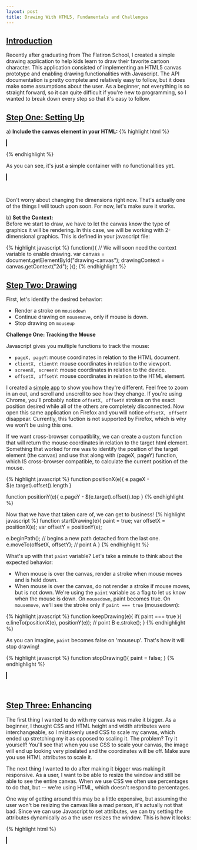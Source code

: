 ```yaml
---
layout: post
title: Drawing With HTML5, Fundamentals and Challenges
---
```


Introduction
----
Recently after graduating from The Flatiron School, I created a simple drawing application to help kids learn to draw their favorite cartoon character.  This application consisted of implementing an HTML5 canvas prototype and enabling drawing functionalities with Javascript.  The API documentation is pretty complete and relatively easy to follow, but it does make some assumptions about the user.  As a beginner, not everything is so straight forward, so it can quite difficult if you're new to programming, so I wanted to break down every step so that it's easy to follow.

Step One: Setting Up 
----
a) __Include the canvas element in your HTML:__
{% highlight html %}
<!--the canvas element is simply a container
for rendering graphics
Note: it has a transparent border, so giving it
a colored border may be a good idea for this 
exercise. -->

<style>
  canvas {
    border: 1px solid black;
  }
</style>

<canvas id="drawing-canvas"></canvas>
<!-- it's important to give it an id since it is what
we will be using later on as an identifier.<br> -->
{% endhighlight %}

As you can see, it's just a simple container with no functionalities yet.

<style>

  canvas {
    border: 1px solid black;
  }
</style>

<canvas id="drawing-canvas"></canvas>

</br>

Don't worry about changing the dimensions right now.  That's actually one of the things I will touch upon soon.  For now, let's make sure it works. </br>

b) <strong>Set the Context:</strong>
</br>
Before we start to draw, we have to let the canvas know the type of graphics it will be rendering.  In this case, we will be working with 2-dimensional graphics.  This is defined in your javascript file:

{% highlight javascript %}
function(){
  // We will soon need the context variable to enable drawing.
  var canvas = document.getElementById("drawing-canvas");
  drawingContext = canvas.getContext("2d"); 
}();
{% endhighlight %}

<h2>Step Two: Drawing</h2>

First, let's identify the desired behavior:

- Render a stroke on <code class='inline-code'>mousedown</code>
- Continue drawing on <code class='inline-code'>mousemove</code>, only if mouse is down.
- Stop drawing on <code class='inline-code'>mouseup</code>

__Challenge One: Tracking the Mouse__

Javascript gives you multiple functions to track the mouse:

  - <code class='inline-code'>pageX, pageY</code>: mouse coordinates in relation to the HTML document. 
  - <code class='inline-code'>clientX, clientY</code>: mouse coordinates in relation to the viewport.
  - <code class='inline-code'>screenX, screenY</code>: mouse coordinates in relation to the device.
  - <code class='inline-code'>offsetX, offsetY</code>: mouse coordinates in relation to the HTML element. 

I created a [simple app](https://github.com/jmsardina/html5-canvas-demo) to show you how they're different.  Feel free to zoom in an out, and scroll and unscroll to see how they change.  If you're using Chrome, you'll probably notice  <code class='inline-code'>offsetX, offsetY</code> strokes on the exact position desired while all of the others are completely disconnected.  Now open this same application on Firefox and you will notice <code class='inline-code'>offsetX, offsetY</code> disappear.  Currently, this fuction is not supported by Firefox, which is why we won't be using this one.

If we want cross-browser compatiblity, we can create a custom function that will return the mouse coordinates in relation to the target html element.  Something that worked for me was to identify the position of the target element (the canvas) and use that along with (pageX, pageY) function, which IS cross-browser compatible, to calculate the current position of the mouse. 

{% highlight javascript %}
function positionX(e){
  e.pageX - $(e.target).offset().length 
}

function positionY(e){
  e.pageY - $(e.target).offset().top
}
{% endhighlight %}

Now that we have that taken care of, we can get to business!
{% highlight javascript %}
function startDrawing(e){
  paint = true;
  var offsetX = positionX(e);
  var offsetY = positionY(e);

  e.beginPath(); // begins a new path detached from the last one.
  e.moveTo(offsetX, offsetY); // point A
}
{% endhighlight %}

What's up with that <code class='inline-code'>paint</code> variable? Let's take a minute to think about the expected behavior:
* When mouse is over the canvas, render a stroke when mouse moves and is held down.
* When mouse is over the canvas, do not render a stroke if mouse moves, but is not down.
We're using the <code class='inline-code'>paint</code> variable as a flag to let us know when the mouse is down.  On <code class='inline-code'>mousedown</code>, paint becomes true.  On <code class='inline-code'>mousemove</code>, we'll see the stroke only if <code class='inline-code'>paint === true</code> (mousedown):

{% highlight javascript %}
function keepDrawing(e){
  if( paint === true ){
    e.lineTo(positionX(e), positionY(e)); // point B
    e.stroke();
}
{% endhighlight %}

As you can imagine, <code class='inline-code'>paint</code> becomes false on 'mouseup'. That's how it will stop drawing!

{% highlight javascript %}
function stopDrawing(){
  paint = false;
}
{% endhighlight %}

<style>
  canvas {
    border: 1px solid black;
  }
</style>

<canvas id="demo-canvas"></canvas>

<script>
	(function(){
		var canvas = document.getElementById('demo-canvas');
		var context = canvas.getContext('2d');
		var paint = false;

		canvas.addEventListener('mousedown', startDrawing);
		canvas.addEventListener('mousemove', keepDrawing);
		canvas.addEventListener('mouseup', stopDrawing);

		function startDrawing(e){
		  paint = true;
	  	offsetX = e.pageX - canvas.offsetLeft;
	  	offsetY = e.pageY - canvas.offsetTop;

		  context.beginPath(); // begins a new path detached from the last one.
		  context.moveTo(offsetX, offsetY); // point A
		}

		function keepDrawing(e){
		  if( paint === true ){
	  	  offsetX = e.pageX - canvas.offsetLeft;
		  	offsetY = e.pageY - canvas.offsetTop;
		    
		    context.lineTo(offsetX, offsetY); // point B
		    context.stroke();
			}
		}

		function stopDrawing(){
		  paint = false;
		}
	})();
</script>

<br>

<h2>Step Three: Enhancing</h2>

The first thing I wanted to do with my canvas was make it bigger.  As a beginner, I thought CSS and HTML height and width attributes were interchangeable, so I mistakenly used CSS to scale my canvas, which ended up stretching my it as opposed to scaling it.  The problem? Try it yourself!  You'll see that when you use CSS to scale your canvas, the image will end up looking very pixelated and the coordinates will be off.  Make sure you use HTML attributes to scale it. 

The next thing I wanted to do after making it bigger was making it responsive.  As a user, I want to be able to resize the window and still be able to see the entire canvas.  When we use CSS we often use percentages to do that, but -- we're using HTML, which doesn't respond to percentages.

One way of getting around this may be a little expensive, but assuming the user won't be resizing the canvas like a mad person, it's actually not that bad. Since we can use Javascript to set attributes, we can try setting the attributes dynamically as a the user resizes the window.  This is how it looks:

{% highlight html %}
<div class="canvas-container">
  <canvas id="demo-canvas"></canvas>
</div>
{% endhighlight %}

{% highlight css %}
.canvas-container {
  height: 80%;
  width:  80%;
} 
{% endhighlight %}

{% highlight javascript %}
$(window).on('resize', resizeCanvas);

function resizeCanvas(){
  $('#drawing-canvas').attr('height', $('.canvas-container').height());
  $('#drawing-canvas').attr('width', $('.canvas-container').width());
}
{% endhighlight %}

Try resizing the window now.  Notice how the canvas resizes as well.  Here I'm only resetting the width of the canvas.
<style>
  canvas {
    border: 1px solid black;
  }

  .canvas-container {
	  height: 80%;
	  width:  80%;
	} 
</style>

<div id="canvas-container">
	<canvas id="scale-canvas"></canvas>
</div>

<script>
	(function(){
		var canvas = document.getElementById('scale-canvas');
		var context = canvas.getContext('2d');
		var paint = false;

		canvas.addEventListener('mousedown', startDrawing);
		canvas.addEventListener('mousemove', keepDrawing);
		canvas.addEventListener('mouseup', stopDrawing);
		window.addEventListener('resize', resizeCanvas);

		function startDrawing(e){
		  paint = true;
	  	offsetX = e.pageX - canvas.offsetLeft;
	  	offsetY = e.pageY - canvas.offsetTop;

		  context.beginPath(); // begins a new path detached from the last one.
		  context.moveTo(offsetX, offsetY); // point A
		}

		function keepDrawing(e){
		  if( paint === true ){
	  	  offsetX = e.pageX - canvas.offsetLeft;
		  	offsetY = e.pageY - canvas.offsetTop;
		    
		    context.lineTo(offsetX, offsetY); // point B
		    context.stroke();
			}
		}

		function stopDrawing(){
		  paint = false;
		}

		function resizeCanvas(){
			var container = document.getElementById('canvas-container');
		  canvas.setAttribute('width', container.offsetWidth);
		}
	})();
</script>

<style>
  h2 {
  	text-decoration: underline;
  }
</style>
